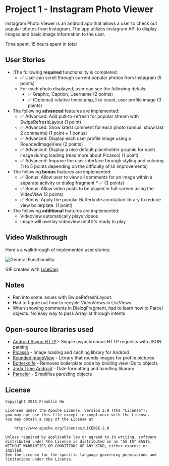 # Project 1 - Instagram Photo Viewer

Instagram Photo Viewer is an android app that allows a user to check out popular photos from Instagram. The app utilizes Instagram API to display images and basic image information to the user.

Time spent: 15 hours spent in total

## User Stories

  * :The following **required** functionality is completed:
    *  :white_check_mark: User can scroll through current popular photos from Instagram (5 points)
    * For each photo displayed, user can see the following details:
      * :white_check_mark: Graphic, Caption, Username (2 points)
      * :white_check_mark: (Optional) relative timestamp, like count, user profile image (3 points)
  * The following **advanced** features are implemented:
    * :white_check_mark: Advanced: Add pull-to-refresh for popular stream with SwipeRefreshLayout (1 point)
    * :white_check_mark: Advanced: Show latest comment for each photo (bonus: show last 2 comments) (1 point + 1 bonus)
    * :white_check_mark: Advanced: Display each user profile image using a RoundedImageView (2 points)
    * :white_check_mark: Advanced: Display a nice default placeholder graphic for each image during loading (read more about Picasso) (1 point)
    * :white_check_mark: Advanced: Improve the user interface through styling and coloring (1 to 5 points depending on the difficulty of UI improvements)
  * The following **bonus** features are implemented:
    * :white_check_mark: Bonus: Allow user to view all comments for an image within a separate activity or dialog fragment * :white_check_mark: (3 points)
    * :white_check_mark: Bonus: Allow video posts to be played in full-screen using the VideoView (2 points)
    * :white_check_mark: Bonus: Apply the popular Butterknife annotation library to reduce view boilerplate. (1 point)
  * The following **additional** features are implemented:
    * Videoview automatically plays videos
    * Image will overlay videoview until it's ready to play

## Video Walkthrough 

Here's a walkthrough of implemented user stories:

![General Functionality](https://github.com/franklinho/InstagramHomework/blob/master/InstagramHomeworkWalkthrough.gif)


GIF created with [LiceCap](http://www.cockos.com/licecap/).

## Notes

  * Ran into some issues with SwipeRefreshLayout.
  * Had to figure out how to recycle VideoViews in ListViews
  * When showing comments in DialogFragment, had to learn how to Parcel objects. No easy way to pass Arraylist through intents    


## Open-source libraries used

- [Android Async HTTP](https://github.com/loopj/android-async-http) - Simple asynchronous HTTP requests with JSON parsing
- [Picasso](http://square.github.io/picasso/) - Image loading and caching library for Android
- [RoundedImageView](https://github.com/vinc3m1/RoundedImageView) - Library that rounds images for profile pictures
- [Butterknife](http://jakewharton.github.io/butterknife/) - Removes boilerplate code by binding view IDs to objects
- [Joda Time Android](https://github.com/dlew/joda-time-android) - Date formatting and handling libarary
- [Parceler](https://github.com/johncarl81/parceler) - Simplifies parceling objects


## License

    Copyright 2016 Franklin Ho

    Licensed under the Apache License, Version 2.0 (the "License");
    you may not use this file except in compliance with the License.
    You may obtain a copy of the License at

        http://www.apache.org/licenses/LICENSE-2.0

    Unless required by applicable law or agreed to in writing, software
    distributed under the License is distributed on an "AS IS" BASIS,
    WITHOUT WARRANTIES OR CONDITIONS OF ANY KIND, either express or implied.
    See the License for the specific language governing permissions and
    limitations under the License.